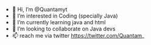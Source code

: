 - 👋 Hi, I’m @Quantamyt
- 👀 I’m interested in Coding (specially Java)
- 🌱 I’m currently learning java and html
- 💞️ I’m looking to collaborate on Java devs
- 📫 reach me via twitter https://twitter.com/Quantam_

<!---
Quantamyt/Quantamyt is a ✨ special ✨ repository because its `README.md` (this file) appears on your GitHub profile.
You can click the Preview link to take a look at your changes.
--->

